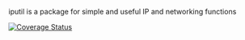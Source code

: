 iputil is a package for simple and useful IP and networking functions


[![Coverage Status](https://coveralls.io/repos/github/TrilliumIT/iputil/badge.svg?branch=master)](https://coveralls.io/github/TrilliumIT/iputil?branch=master)
